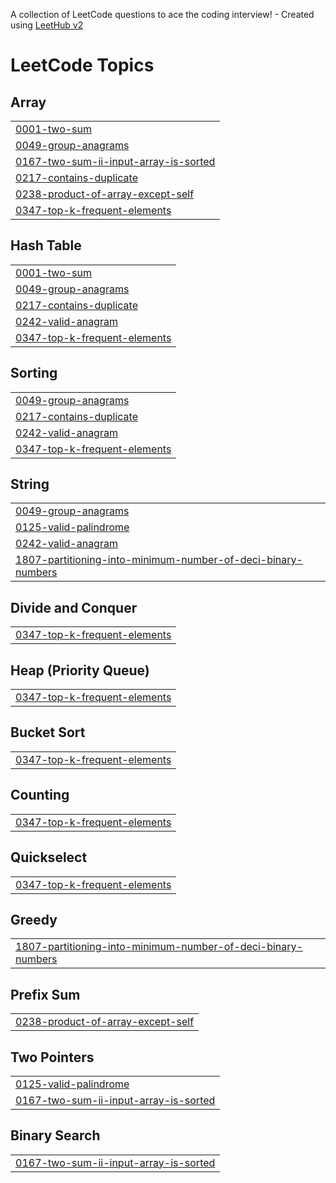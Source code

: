 A collection of LeetCode questions to ace the coding interview! - Created using [LeetHub v2](https://github.com/arunbhardwaj/LeetHub-2.0)
<!---LeetCode Topics Start-->
# LeetCode Topics
## Array
|  |
| ------- |
| [0001-two-sum](https://github.com/phuoc-stack/leetcode/tree/master/0001-two-sum) |
| [0049-group-anagrams](https://github.com/phuoc-stack/leetcode/tree/master/0049-group-anagrams) |
| [0167-two-sum-ii-input-array-is-sorted](https://github.com/phuoc-stack/leetcode/tree/master/0167-two-sum-ii-input-array-is-sorted) |
| [0217-contains-duplicate](https://github.com/phuoc-stack/leetcode/tree/master/0217-contains-duplicate) |
| [0238-product-of-array-except-self](https://github.com/phuoc-stack/leetcode/tree/master/0238-product-of-array-except-self) |
| [0347-top-k-frequent-elements](https://github.com/phuoc-stack/leetcode/tree/master/0347-top-k-frequent-elements) |
## Hash Table
|  |
| ------- |
| [0001-two-sum](https://github.com/phuoc-stack/leetcode/tree/master/0001-two-sum) |
| [0049-group-anagrams](https://github.com/phuoc-stack/leetcode/tree/master/0049-group-anagrams) |
| [0217-contains-duplicate](https://github.com/phuoc-stack/leetcode/tree/master/0217-contains-duplicate) |
| [0242-valid-anagram](https://github.com/phuoc-stack/leetcode/tree/master/0242-valid-anagram) |
| [0347-top-k-frequent-elements](https://github.com/phuoc-stack/leetcode/tree/master/0347-top-k-frequent-elements) |
## Sorting
|  |
| ------- |
| [0049-group-anagrams](https://github.com/phuoc-stack/leetcode/tree/master/0049-group-anagrams) |
| [0217-contains-duplicate](https://github.com/phuoc-stack/leetcode/tree/master/0217-contains-duplicate) |
| [0242-valid-anagram](https://github.com/phuoc-stack/leetcode/tree/master/0242-valid-anagram) |
| [0347-top-k-frequent-elements](https://github.com/phuoc-stack/leetcode/tree/master/0347-top-k-frequent-elements) |
## String
|  |
| ------- |
| [0049-group-anagrams](https://github.com/phuoc-stack/leetcode/tree/master/0049-group-anagrams) |
| [0125-valid-palindrome](https://github.com/phuoc-stack/leetcode/tree/master/0125-valid-palindrome) |
| [0242-valid-anagram](https://github.com/phuoc-stack/leetcode/tree/master/0242-valid-anagram) |
| [1807-partitioning-into-minimum-number-of-deci-binary-numbers](https://github.com/phuoc-stack/leetcode/tree/master/1807-partitioning-into-minimum-number-of-deci-binary-numbers) |
## Divide and Conquer
|  |
| ------- |
| [0347-top-k-frequent-elements](https://github.com/phuoc-stack/leetcode/tree/master/0347-top-k-frequent-elements) |
## Heap (Priority Queue)
|  |
| ------- |
| [0347-top-k-frequent-elements](https://github.com/phuoc-stack/leetcode/tree/master/0347-top-k-frequent-elements) |
## Bucket Sort
|  |
| ------- |
| [0347-top-k-frequent-elements](https://github.com/phuoc-stack/leetcode/tree/master/0347-top-k-frequent-elements) |
## Counting
|  |
| ------- |
| [0347-top-k-frequent-elements](https://github.com/phuoc-stack/leetcode/tree/master/0347-top-k-frequent-elements) |
## Quickselect
|  |
| ------- |
| [0347-top-k-frequent-elements](https://github.com/phuoc-stack/leetcode/tree/master/0347-top-k-frequent-elements) |
## Greedy
|  |
| ------- |
| [1807-partitioning-into-minimum-number-of-deci-binary-numbers](https://github.com/phuoc-stack/leetcode/tree/master/1807-partitioning-into-minimum-number-of-deci-binary-numbers) |
## Prefix Sum
|  |
| ------- |
| [0238-product-of-array-except-self](https://github.com/phuoc-stack/leetcode/tree/master/0238-product-of-array-except-self) |
## Two Pointers
|  |
| ------- |
| [0125-valid-palindrome](https://github.com/phuoc-stack/leetcode/tree/master/0125-valid-palindrome) |
| [0167-two-sum-ii-input-array-is-sorted](https://github.com/phuoc-stack/leetcode/tree/master/0167-two-sum-ii-input-array-is-sorted) |
## Binary Search
|  |
| ------- |
| [0167-two-sum-ii-input-array-is-sorted](https://github.com/phuoc-stack/leetcode/tree/master/0167-two-sum-ii-input-array-is-sorted) |
<!---LeetCode Topics End-->
